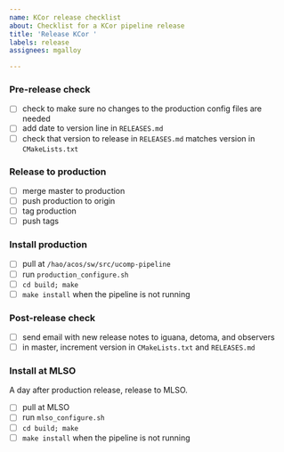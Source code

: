 ```yaml
---
name: KCor release checklist
about: Checklist for a KCor pipeline release
title: 'Release KCor '
labels: release
assignees: mgalloy

---
```


### Pre-release check

- [ ] check to make sure no changes to the production config files are needed
- [ ] add date to version line in `RELEASES.md`
- [ ] check that version to release in `RELEASES.md` matches version in `CMakeLists.txt`

### Release to production

- [ ] merge master to production
- [ ] push production to origin
- [ ] tag production
- [ ] push tags

### Install production

- [ ] pull at `/hao/acos/sw/src/ucomp-pipeline`
- [ ] run `production_configure.sh`
- [ ] `cd build; make`
- [ ] `make install` when the pipeline is not running

### Post-release check

- [ ] send email with new release notes to iguana, detoma, and observers
- [ ] in master, increment version in `CMakeLists.txt` and `RELEASES.md`

### Install at MLSO

A day after production release, release to MLSO.

- [ ] pull at MLSO
- [ ] run `mlso_configure.sh`
- [ ] `cd build; make`
- [ ] `make install` when the pipeline is not running
